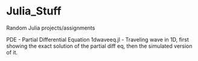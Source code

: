 # Julia_Stuff
 Random Julia projects/assignments

PDE - Partial Differential Equation
1dwaveeq.jl - Traveling wave in 1D, first showing the exact solution of the partial diff eq, then the simulated version of it.
